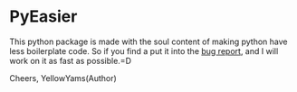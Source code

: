 # PyEasier

This python package is made with the soul content of
making python have less boilerplate code. So if you 
find a put it into the [bug report](https://github.com/YellowBoyYams/PyEasier/issues), and I will work
on it as fast as possible.=D

Cheers, YellowYams(Author)
